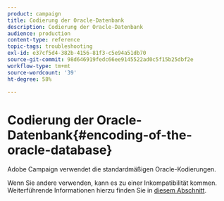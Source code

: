```yaml
---
product: campaign
title: Codierung der Oracle-Datenbank
description: Codierung der Oracle-Datenbank
audience: production
content-type: reference
topic-tags: troubleshooting
exl-id: e37cf5d4-382b-4156-81f3-c5e94a51db70
source-git-commit: 98d646919fedc66ee9145522ad0c5f15b25dbf2e
workflow-type: tm+mt
source-wordcount: '39'
ht-degree: 58%

---
```


# Codierung der Oracle-Datenbank{#encoding-of-the-oracle-database}

Adobe Campaign verwendet die standardmäßigen Oracle-Kodierungen.

Wenn Sie andere verwenden, kann es zu einer Inkompatibilität kommen. Weiterführende Informationen hierzu finden Sie in [diesem Abschnitt](../../installation/using/database.md#oracle).
